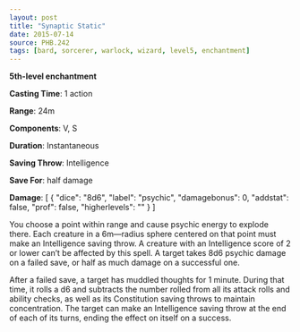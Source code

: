 ```yaml
---
layout: post
title: "Synaptic Static"
date: 2015-07-14
source: PHB.242
tags: [bard, sorcerer, warlock, wizard, level5, enchantment]
---
```


**5th-level enchantment**

**Casting Time**: 1 action

**Range**: 24m

**Components**: V, S

**Duration**: Instantaneous

**Saving Throw**: Intelligence

**Save For**: half damage

**Damage**: [ { "dice": "8d6", "label": "psychic", "damagebonus": 0, "addstat": false, "prof": false, "higherlevels": "" } ]

You choose a point within range and cause psychic energy to explode there. Each creature in a 6m—radius sphere centered on that point must make an Intelligence
saving throw. A creature with an Intelligence score of 2 or lower can’t be affected by this spell. A target takes 8d6 psychic damage on a failed save, or half as much
damage on a successful one.

After a failed save, a target has muddled thoughts for 1 minute. During that time, it rolls a d6 and subtracts the number rolled from all its attack rolls and ability
checks, as well as its Constitution saving throws to maintain concentration. The target can make an Intelligence saving throw at the end of each of its turns, ending
the effect on itself on a success.